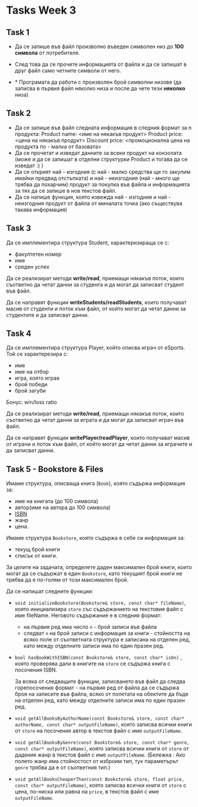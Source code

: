 # Tasks Week 3
## Task 1
- Да се запише във файл произволно въведен символен низ до **100 символа** от потребителя. 
- След това да се прочете информацията от файла и да се запишат в друг файл само четните символи от него.

- \* Програмата да работи с произволен брой символни низове (да записва в първия файл няколко низа и после да чете тези **няколко** низа)

## Task 2
- Да се запише във файл следната информация в следния формат за n продукта: 
Product name: <име на някакъв продукт> 
Product price: <цена на някакъв продукт>
Discount price: <промоционална цена на продукта по - малка от базовата>
- Да се прочетат и изведат данните за всеки продукт на конзолата (може и да се запишат в отделни структурки Product и тогава да се изведат :) ) 
- Да се открият най - изгодния (с най - малко средства ще го закупим имайки предвид отстъпката) и най - неизгодния (най - много ще трябва да похарчим) продукт за покупка във файла и информацията за тях да се запише в нов текстов файл.
- Да се напише функция, която извежда най - изгодния и най - неизгодния продукт от файла от миналата точка (ако съществува такава информация)

## Task 3
Да се имплементира структура Student, характеризираща се с:
- факултетен номер
- име
- среден успех

Да се реализират методи **write/read**, приемащи някакъв поток, които съответно да четат данни за студента и да могат да записват студент във файл.

Да се направят функции **writeStudents/readStudents**, които получават масив от студенти и поток към файл, от който могат да четат данни за студентите и да записват данни. 

## Task 4

Да се имплементира структура Player, който описва играч от eSports. Той се характерезира с:
 - име 
 - име на отбор
 - игра, която играе
 - брой победи
 - брой загуби

Бонус: win/loss ratio

Да се реализират методи **write/read**, приемащи някакъв поток, които съответно да четат данни за играта и да могат да записват играч във файл.

Да се направят функции **writePlayer/readPlayer**, които получават масив от играчи и поток към файл, от който могат да четат данни за играчите и да записват данни.

## Task 5 - Bookstore & Files

Имаме структура, описваща книга (`Book`), която съдържа информация за:

- име на книгата (до 100 символа)
- автор(име на автора до 100 символа)
- [ISBN](https://en.wikipedia.org/wiki/International_Standard_Book_Number)
- жанр
- цена.

Имаме структура `Bookstore`, която съдържа в себе си информация за:

- текущ брой книги
- списък от книги.

За целите на задачата, определете даден максимален брой книги, които могат да се съдържат в един `Bookstore`,
като текущият брой книги не трябва да е по-голям от този максимален брой.

Да се напишат следните функции:

- `void initializeBookstore(Bookstore& store, const char* fileName)`, която инициализира `store` със съдържанието на текстовия файл с име fileName.
  Неговото съдържание е в следния формат:

  - на първия ред има число `n` - брой записи във файла
  - следват `n` на брой записи с информация за книги - стойността на всяко поле от съответната структура е записана на
    отделен ред, като между отделните записи има по един празен ред.

- `bool hasBookWithISBN(const Bookstore& store, const char* isbn)` , която проверява дали в книгите на `store` се съдържа
  книга с посочения ISBN.

  За всяка от следващите функции, записването във файл да следва горепосочения формат - на първия ред от файла да се съдържа броя на записите във файла,
  всяко от полетата на обектите да бъде на отделен ред, като между отделните записи има по един празен ред.

- `void getAllBooksByAuthorName(const Bookstore& store, const char* authorName, const char* outputFileName)`, която записва всички книги от `store`
  на посочения автор в текстов файл с име `outputFileName`.

- `void getAllBooksByGenre(const Bookstore& store, const char* genre, const char* outputFileName)`, която записва всички книги от `store`
  от дадения жанр в текстов файл с име `outputFileName`.
  (Бележка : Ако полето жанр има стойностост от изброим тип, тук параметърът `genre` трябва да е от съответния тип.)

- `void getAllBooksCheaperThan(const Bookstore& store, float price, const char* outputFileName)`, която записва всички книги от `store`
  с цена, по-ниска или равна на `price`, в текстов файл с име `outputFileName`.